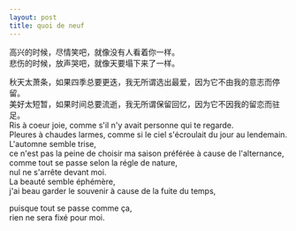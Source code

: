 ```yaml
---
layout: post
title: quoi de neuf
---
```


<div>高兴的时候，尽情笑吧，就像没有人看着你一样。<br />悲伤的时候，放声哭吧，就像天要塌下来了一样。</p>
<p>秋天太萧条，如果四季总要更迭，我无所谓选出最爱，因为它不由我的意志而停留。<br />美好太短暂，如果时间总要流逝，我无所谓保留回忆，因为它不因我的留恋而驻足。<br />Ris à coeur joie, comme s&#39;il n&#39;y avait personne qui te regarde.<br />Pleures à chaudes larmes, comme si le ciel s&#39;écroulait du jour au lendemain.<br />L&#39;automne semble trise,<br />ce n&#39;est pas la peine de choisir ma saison préférée à cause de l&#39;alternance,<br />comme tout se passe selon la régle de nature,<br />nul ne s&#39;arrête devant moi.<br />La beauté semble éphémère,<br />j&#39;ai beau garder le souvenir à cause de la fuite du temps,</div>
<div>puisque tout se passe comme ça, </div>
<div>rien ne sera fixé pour moi. </div>
<p></p>
